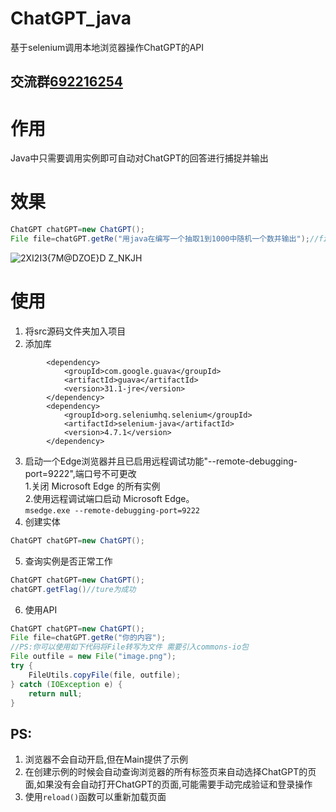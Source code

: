 # ChatGPT_java
基于selenium调用本地浏览器操作ChatGPT的API
## 交流群[692216254](https://jq.qq.com/?_wv=1027&k=ZOdZbW11)
# 作用
Java中只需要调用实例即可自动对ChatGPT的回答进行捕捉并输出
# 效果
```Java
ChatGPT chatGPT=new ChatGPT();
File file=chatGPT.getRe("用java在编写一个抽取1到1000中随机一个数并输出");//file即为回答截图
```
![2XI2I3{7M@DZOE}D Z_NKJH](https://user-images.githubusercontent.com/42534870/208389990-d4e56228-c21a-475f-8496-d6ce20c74e1a.png)


# 使用
1. 将src源码文件夹加入项目  
2. 添加库
```Maven
        <dependency>
            <groupId>com.google.guava</groupId>
            <artifactId>guava</artifactId>
            <version>31.1-jre</version>
        </dependency>
        <dependency>
            <groupId>org.seleniumhq.selenium</groupId>
            <artifactId>selenium-java</artifactId>
            <version>4.7.1</version>
        </dependency>
```
3. 启动一个Edge浏览器并且已启用远程调试功能"--remote-debugging-port=9222",端口号不可更改  
   1.关闭 Microsoft Edge 的所有实例  
   2.使用远程调试端口启动 Microsoft Edge。  
         ```
        msedge.exe --remote-debugging-port=9222
        ```
4. 创建实体 
```Java
ChatGPT chatGPT=new ChatGPT();
```
5. 查询实例是否正常工作
```Java
ChatGPT chatGPT=new ChatGPT();
chatGPT.getFlag()//ture为成功
```
6. 使用API
```Java
ChatGPT chatGPT=new ChatGPT();
File file=chatGPT.getRe("你的内容");
//PS:你可以使用如下代码将File转写为文件 需要引入commons-io包
File outfile = new File("image.png");
try {
    FileUtils.copyFile(file, outfile);
} catch (IOException e) {
    return null;
}
```
## PS:  
1. 浏览器不会自动开启,但在Main提供了示例  
2. 在创建示例的时候会自动查询浏览器的所有标签页来自动选择ChatGPT的页面,如果没有会自动打开ChatGPT的页面,可能需要手动完成验证和登录操作  
3. 使用``` reload() ```函数可以重新加载页面  
